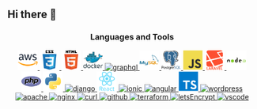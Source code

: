 ## Hi there 👋
<h3 align="center">Languages and Tools</h3>
<p align="center">
  <a href="https://aws.amazon.com" target="_blank" rel="noreferrer">
    <img
      src="https://raw.githubusercontent.com/devicons/devicon/master/icons/amazonwebservices/amazonwebservices-original-wordmark.svg"
      alt="aws"
      width="40"
      height="40"
    />
  </a>
  <a href="https://www.w3schools.com/css/" target="_blank" rel="noreferrer">
    <img
      src="https://raw.githubusercontent.com/devicons/devicon/master/icons/css3/css3-original-wordmark.svg"
      alt="css3"
      width="40"
      height="40"
    />
  </a>
  <a href="https://www.w3.org/html/" target="_blank" rel="noreferrer">
    <img
      src="https://raw.githubusercontent.com/devicons/devicon/master/icons/html5/html5-original-wordmark.svg"
      alt="html5"
      width="40"
      height="40"
    />
  </a>
  <a href="https://www.docker.com/" target="_blank" rel="noreferrer">
    <img
      src="https://raw.githubusercontent.com/devicons/devicon/master/icons/docker/docker-original-wordmark.svg"
      alt="docker"
      width="40"
      height="40"
    />
  </a>
  <a href="https://graphql.org" target="_blank" rel="noreferrer">
    <img
      src="https://www.vectorlogo.zone/logos/graphql/graphql-icon.svg"
      alt="graphql"
      width="40"
      height="40"
    />
  </a>
  <a href="https://www.mysql.com/" target="_blank" rel="noreferrer">
    <img
      src="https://raw.githubusercontent.com/devicons/devicon/master/icons/mysql/mysql-original-wordmark.svg"
      alt="mysql"
      width="40"
      height="40"
    />
  </a>
  <a href="https://www.postgresql.org" target="_blank" rel="noreferrer">
    <img
      src="https://raw.githubusercontent.com/devicons/devicon/master/icons/postgresql/postgresql-original-wordmark.svg"
      alt="postgresql"
      width="40"
      height="40"
    />
  </a>
  <a
    href="https://developer.mozilla.org/en-US/docs/Web/JavaScript"
    target="_blank"
    rel="noreferrer"
  >
    <img
      src="https://raw.githubusercontent.com/devicons/devicon/master/icons/javascript/javascript-original.svg"
      alt="javascript"
      width="40"
      height="40"
    />
  </a>
  <a href="https://laravel.com/" target="_blank" rel="noreferrer">
    <img
      src="https://raw.githubusercontent.com/devicons/devicon/master/icons/laravel/laravel-plain-wordmark.svg"
      alt="laravel"
      width="40"
      height="40"
    />
  </a>
  <a href="https://nodejs.org" target="_blank" rel="noreferrer">
    <img
      src="https://raw.githubusercontent.com/devicons/devicon/master/icons/nodejs/nodejs-original-wordmark.svg"
      alt="nodejs"
      width="40"
      height="40"
    />
  </a>
  <a href="https://www.php.net" target="_blank" rel="noreferrer">
    <img
      src="https://raw.githubusercontent.com/devicons/devicon/master/icons/php/php-original.svg"
      alt="php"
      width="40"
      height="40"
    />
  </a>
  <a href="https://www.python.org" target="_blank" rel="noreferrer">
    <img
      src="https://raw.githubusercontent.com/devicons/devicon/master/icons/python/python-original.svg"
      alt="python"
      width="40"
      height="40"
    />
  </a>
  <a href="https://www.djangoproject.com/" target="_blank" rel="noreferrer">
    <img
      src="https://www.vectorlogo.zone/logos/djangoproject/djangoproject-icon.svg"
      alt="django"
      width="40"
      height="40"
    />
  </a>
  <a href="https://reactjs.org/" target="_blank" rel="noreferrer">
    <img
      src="https://raw.githubusercontent.com/devicons/devicon/master/icons/react/react-original-wordmark.svg"
      alt="react"
      width="40"
      height="40"
    />
  </a>
  <a href="https://ionicframework.com/" target="_blank" rel="noreferrer">
    <img
      src="https://www.vectorlogo.zone/logos/ionicframework/ionicframework-icon.svg"
      alt="ionic"
      width="40"
      height="40"
    />
  </a>
  <a href="https://angular.io/" target="_blank" rel="noreferrer">
    <img
      src="https://www.vectorlogo.zone/logos/angular/angular-icon.svg"
      alt="angular"
      width="40"
      height="40"
    />
  </a>
  <a href="https://www.typescriptlang.org/" target="_blank" rel="noreferrer">
    <img
      src="https://raw.githubusercontent.com/devicons/devicon/master/icons/typescript/typescript-original.svg"
      alt="typescript"
      width="40"
      height="40"
    />
  </a>
  <a href="https://wordpress.com/" target="_blank" rel="noreferrer">
    <img
      src="https://www.vectorlogo.zone/logos/wordpress/wordpress-icon.svg"
      alt="wordpress"
      width="40"
      height="40"
    />
  </a>
  <a href="https://httpd.apache.org/" target="_blank" rel="noreferrer">
    <img
      src="https://www.vectorlogo.zone/logos/apache/apache-icon.svg"
      alt="apache"
      width="40"
      height="40"
    />
  </a>
  <a href="https://www.nginx.com/" target="_blank" rel="noreferrer">
    <img
      src="https://www.vectorlogo.zone/logos/nginx/nginx-icon.svg"
      alt="nginx"
      width="40"
      height="40"
    />
  </a>
  <a href="https://curl.se/" target="_blank" rel="noreferrer">
    <img
      src="https://www.vectorlogo.zone/logos/curl_haxx/curl_haxx-icon.svg"
      alt="curl"
      width="40"
      height="40"
    />
  </a>
  <a href="https://github.com" target="_blank" rel="noreferrer">
    <img
      src="https://www.vectorlogo.zone/logos/github/github-icon.svg"
      alt="github"
      width="40"
      height="40"
    />
  </a>
  <a href="https://www.terraform.io/" target="_blank" rel="noreferrer">
    <img
      src="https://www.vectorlogo.zone/logos/terraformio/terraformio-icon.svg"
      alt="terraform"
      width="40"
      height="40"
    />
  </a>
  <a href="https://letsencrypt.org/" target="_blank" rel="noreferrer">
    <img
      src="https://www.vectorlogo.zone/logos/letsencrypt/letsencrypt-icon.svg"
      alt="letsEncrypt"
      width="40"
      height="40"
    />
  </a>
  <a href="https://letsencrypt.org/" target="_blank" rel="noreferrer">
    <img
      src="https://skillicons.dev/icons?i=vscode"
      alt="vscode"
      width="40"
      height="40"
    />
  </a>
</p>

<!--

**Here are some ideas to get you started:**

🙋‍♀️ A short introduction - what is your organization all about?
🌈 Contribution guidelines - how can the community get involved?
👩‍💻 Useful resources - where can the community find your docs? Is there anything else the community should know?
🍿 Fun facts - what does your team eat for breakfast?
🧙 Remember, you can do mighty things with the power of [Markdown](https://docs.github.com/github/writing-on-github/getting-started-with-writing-and-formatting-on-github/basic-writing-and-formatting-syntax)
-->
